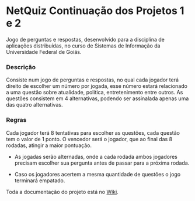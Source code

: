 # NetQuiz Continuação dos Projetos 1 e 2
Jogo de perguntas e respostas, desenvolvido para a disciplina de aplicações distribuídas, no curso de Sistemas de Informação da Universidade Federal de Goiás. 

### Descrição
Consiste num jogo de perguntas e respostas, no qual cada jogador terá direito de escolher um número por jogada, esse número estará relacionado a uma questão sobre atualidade, politica, entretenimento entre outros. As questões consistem em 4 alternativas, podendo ser assinalada apenas uma das quatro alternativas.

### Regras
Cada jogador terá 8 tentativas para escolher as questões, cada questão tem o valor de 1 ponto. O vencedor será o jogador, que ao final das 8 rodadas, atingir a maior pontuação. 

- As jogadas serão alternadas, onde a cada rodada ambos jogadores precisam escolher sua pergunta antes de passar para a próxima rodada.

- Caso os jogadores acertem a mesma quantidade de questões o jogo terminará empatado.    

Toda a documentação do projeto está no [Wiki](https://gitlab.com/ad-si-2015-2/projeto3-grupo3/wikis/home).